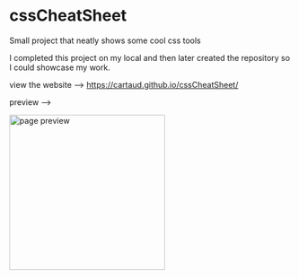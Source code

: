 # cssCheatSheet
Small project that neatly shows some cool css tools

I completed this project on my local and then later created the repository so I could showcase my work.

view the website --> https://cartaud.github.io/cssCheatSheet/

preview --> 

<img width="277" alt="page preview" src="https://user-images.githubusercontent.com/98357415/160296680-06c50be6-54a9-4ecb-86c2-1ad90227bfc3.png">


